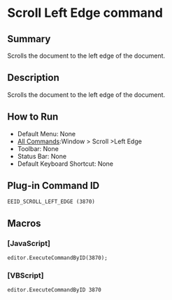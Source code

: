 # Scroll Left Edge command

## Summary

Scrolls the document to the left edge of the document.

## Description

Scrolls the document to the left edge of the document.

## How to Run

- Default Menu: None
- [All Commands](../tools/all_commands):Window > Scroll \>Left Edge
- Toolbar: None
- Status Bar: None
- Default Keyboard Shortcut: None

## Plug-in Command ID

```
EEID_SCROLL_LEFT_EDGE (3870)```

## Macros

### \[JavaScript\]

```
editor.ExecuteCommandByID(3870);
```

### \[VBScript\]

```
editor.ExecuteCommandByID 3870
```
